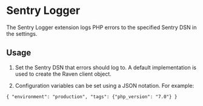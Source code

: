 # Sentry Logger

The Sentry Logger extension logs PHP errors to the specified Sentry DSN in the settings.

## Usage
1.  Set the Sentry DSN that errors should log to.  A default implementation is used to create the Raven client object.

2.  Configuration variables can be set using a JSON notation.  For example:

`{
    "environment": "production",
    "tags": {"php_version": "7.0"}
}`